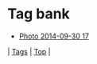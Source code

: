 <!--
title: Tag bank
date: 2020-06-28T15:00:41.387Z
tags:
-->
# Tag bank

 * [Photo 2014-09-30 17](98817635237.md)

| [Tags](tags.md) | [Top](index.md) |
